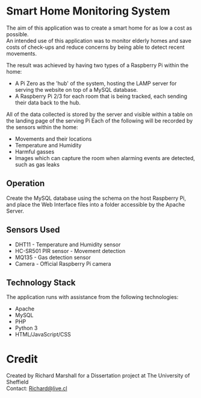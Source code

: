 # Smart Home Monitoring System

The aim of this application was to create a smart home for as low a cost as possible.  
An intended use of this application was to monitor elderly homes and save costs of check-ups and reduce concerns by being able to detect recent movements.  

The result was achieved by having two types of a Raspberry Pi within the home:  
 * A Pi Zero as the 'hub' of the system, hosting the LAMP server for serving the website on top of a MySQL database.  
 * A Raspberry Pi 2/3 for each room that is being tracked, each sending their data back to the hub.  

  
All of the data collected is stored by the server and visible within a table on the landing page of the serving Pi
Each of the following will be recorded by the sensors within the home:
 * Movements and their locations  
 * Temperature and Humidity  
 * Harmful gasses  
 * Images which can capture the room when alarming events are detected, such as gas leaks
  

## Operation
Create the MySQL database using the schema on the host Raspberry Pi, and place the Web Interface files into a folder accessible by the Apache Server.  
  
## Sensors Used
 * DHT11  - Temperature and Humidity sensor
 * HC-SR501 PIR sensor - Movement detection
 * MQ135 - Gas detection sensor
 * Camera - Official Raspberry Pi camera

## Technology Stack

The application runs with assistance from the following technologies:  
  * Apache   
  * MySQL  
  * PHP
  * Python 3
  * HTML/JavaScript/CSS

# Credit

Created by Richard Marshall for a Dissertation project at The University of Sheffield  
Contact: Richard@live.cl